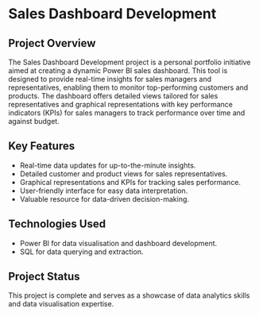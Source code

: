# Sales Dashboard Development

## Project Overview

The Sales Dashboard Development project is a personal portfolio initiative aimed at creating a dynamic Power BI sales dashboard. This tool is designed to provide real-time insights for sales managers and representatives, enabling them to monitor top-performing customers and products. The dashboard offers detailed views tailored for sales representatives and graphical representations with key performance indicators (KPIs) for sales managers to track performance over time and against budget.

## Key Features

- Real-time data updates for up-to-the-minute insights.
- Detailed customer and product views for sales representatives.
- Graphical representations and KPIs for tracking sales performance.
- User-friendly interface for easy data interpretation.
- Valuable resource for data-driven decision-making.


## Technologies Used

- Power BI for data visualisation and dashboard development.
- SQL for data querying and extraction.


## Project Status

This project is complete and serves as a showcase of data analytics skills and data visualisation expertise.


